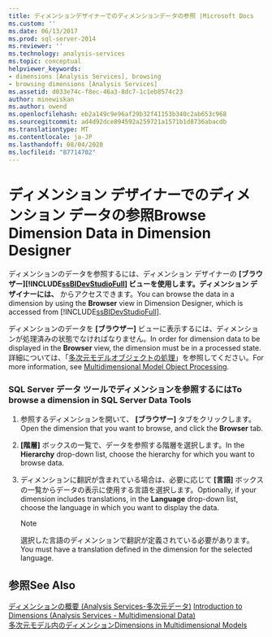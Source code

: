 ```yaml
---
title: ディメンションデザイナーでのディメンションデータの参照 |Microsoft Docs
ms.custom: ''
ms.date: 06/13/2017
ms.prod: sql-server-2014
ms.reviewer: ''
ms.technology: analysis-services
ms.topic: conceptual
helpviewer_keywords:
- dimensions [Analysis Services], browsing
- browsing dimensions [Analysis Services]
ms.assetid: d033e74c-f8ec-46a3-8dc7-1c1eb8574c23
author: minewiskan
ms.author: owend
ms.openlocfilehash: eb2a149c9e96af29b32f41153b340c2ab653c968
ms.sourcegitcommit: ad4d92dce894592a259721a1571b1d8736abacdb
ms.translationtype: MT
ms.contentlocale: ja-JP
ms.lasthandoff: 08/04/2020
ms.locfileid: "87714702"
---
```

# <a name="browse-dimension-data-in-dimension-designer"></a><span data-ttu-id="1ff90-102">ディメンション デザイナーでのディメンション データの参照</span><span class="sxs-lookup"><span data-stu-id="1ff90-102">Browse Dimension Data in Dimension Designer</span></span>
  <span data-ttu-id="1ff90-103">ディメンションのデータを参照するには、ディメンション デザイナーの **[ブラウザー][!INCLUDE[ssBIDevStudioFull](../../includes/ssbidevstudiofull-md.md)] ビューを使用します。ディメンション デザイナーには、** からアクセスできます。</span><span class="sxs-lookup"><span data-stu-id="1ff90-103">You can browse the data in a dimension by using the **Browser** view in Dimension Designer, which is accessed from [!INCLUDE[ssBIDevStudioFull](../../includes/ssbidevstudiofull-md.md)].</span></span>  
  
 <span data-ttu-id="1ff90-104">ディメンションのデータを **[ブラウザー]** ビューに表示するには、ディメンションが処理済みの状態でなければなりません。</span><span class="sxs-lookup"><span data-stu-id="1ff90-104">In order for dimension data to be displayed in the **Browser** view, the dimension must be in a processed state.</span></span> <span data-ttu-id="1ff90-105">詳細については、「[多次元モデルオブジェクトの処理](processing-a-multidimensional-model-analysis-services.md)」を参照してください。</span><span class="sxs-lookup"><span data-stu-id="1ff90-105">For more information, see [Multidimensional Model Object Processing](processing-a-multidimensional-model-analysis-services.md).</span></span>  
  
### <a name="to-browse-a-dimension-in-sql-server-data-tools"></a><span data-ttu-id="1ff90-106">SQL Server データ ツールでディメンションを参照するには</span><span class="sxs-lookup"><span data-stu-id="1ff90-106">To browse a dimension in SQL Server Data Tools</span></span>  
  
1.  <span data-ttu-id="1ff90-107">参照するディメンションを開いて、 **[ブラウザー]** タブをクリックします。</span><span class="sxs-lookup"><span data-stu-id="1ff90-107">Open the dimension that you want to browse, and click the **Browser** tab.</span></span>  
  
2.  <span data-ttu-id="1ff90-108">**[階層]** ボックスの一覧で、データを参照する階層を選択します。</span><span class="sxs-lookup"><span data-stu-id="1ff90-108">In the **Hierarchy** drop-down list, choose the hierarchy for which you want to browse data.</span></span>  
  
3.  <span data-ttu-id="1ff90-109">ディメンションに翻訳が含まれている場合は、必要に応じて **[言語]** ボックスの一覧からデータの表示に使用する言語を選択します。</span><span class="sxs-lookup"><span data-stu-id="1ff90-109">Optionally, if your dimension includes translations, in the **Language** drop-down list, choose the language in which you want to display the data.</span></span>  
  
    > [!NOTE]  
    >  <span data-ttu-id="1ff90-110">選択した言語のディメンションで翻訳が定義されている必要があります。</span><span class="sxs-lookup"><span data-stu-id="1ff90-110">You must have a translation defined in the dimension for the selected language.</span></span>  
  
## <a name="see-also"></a><span data-ttu-id="1ff90-111">参照</span><span class="sxs-lookup"><span data-stu-id="1ff90-111">See Also</span></span>  
 <span data-ttu-id="1ff90-112">[ディメンションの概要 &#40;Analysis Services-多次元データ&#41;](../multidimensional-models-olap-logical-dimension-objects/dimensions-analysis-services-multidimensional-data.md) </span><span class="sxs-lookup"><span data-stu-id="1ff90-112">[Introduction to Dimensions &#40;Analysis Services - Multidimensional Data&#41;](../multidimensional-models-olap-logical-dimension-objects/dimensions-analysis-services-multidimensional-data.md) </span></span>  
 [<span data-ttu-id="1ff90-113">多次元モデル内のディメンション</span><span class="sxs-lookup"><span data-stu-id="1ff90-113">Dimensions in Multidimensional Models</span></span>](dimensions-in-multidimensional-models.md)  
  
  
